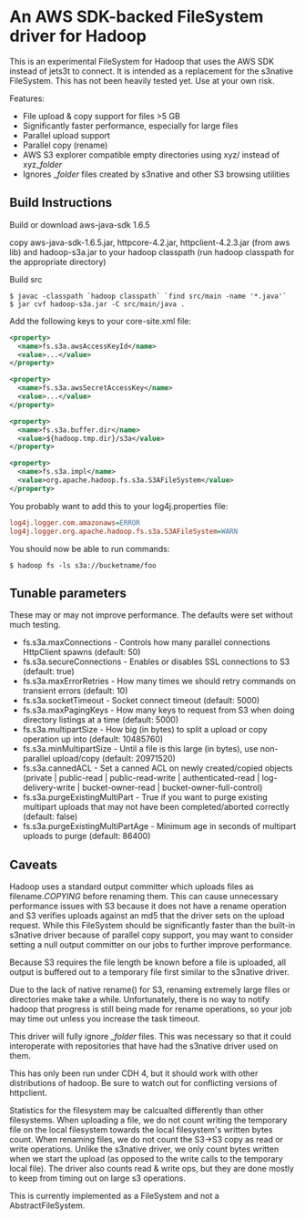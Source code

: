 An AWS SDK-backed FileSystem driver for Hadoop
==============================================

This is an experimental FileSystem for Hadoop that uses the AWS SDK 
instead of jets3t to connect. It is intended as a replacement for the 
s3native FileSystem. This has not been heavily tested yet. Use at your 
own risk.

Features:

- File upload & copy support for files >5 GB
- Significantly faster performance, especially for large files
- Parallel upload support
- Parallel copy (rename)
- AWS S3 explorer compatible empty directories using xyz/ instead of xyz_$folder$
- Ignores _$folder$ files created by s3native and other S3 browsing utilities


Build Instructions
------------------

Build or download aws-java-sdk 1.6.5

copy aws-java-sdk-1.6.5.jar, httpcore-4.2.jar, httpclient-4.2.3.jar 
(from aws lib) and hadoop-s3a.jar to your hadoop classpath (run hadoop 
classpath for the appropriate directory)

Build src

```shell
$ javac -classpath `hadoop classpath` `find src/main -name '*.java'`
$ jar cvf hadoop-s3a.jar -C src/main/java .
```

Add the following keys to your core-site.xml file:

```xml
<property>
  <name>fs.s3a.awsAccessKeyId</name>
  <value>...</value>
</property>

<property>
  <name>fs.s3a.awsSecretAccessKey</name>
  <value>...</value>
</property>

<property>
  <name>fs.s3a.buffer.dir</name>
  <value>${hadoop.tmp.dir}/s3a</value>
</property>

<property>
  <name>fs.s3a.impl</name>
  <value>org.apache.hadoop.fs.s3a.S3AFileSystem</value>
</property>
```

You probably want to add this to your log4j.properties file:

```ini
log4j.logger.com.amazonaws=ERROR
log4j.logger.org.apache.hadoop.fs.s3a.S3AFileSystem=WARN
```
You should now be able to run commands:

```shell
$ hadoop fs -ls s3a://bucketname/foo
```


Tunable parameters
------------------

These may or may not improve performance. The defaults were set without 
much testing.

- fs.s3a.maxConnections - Controls how many parallel connections HttpClient spawns (default: 50)
- fs.s3a.secureConnections - Enables or disables SSL connections to S3 (default: true)
- fs.s3a.maxErrorRetries - How many times we should retry commands on transient errors (default: 10)
- fs.s3a.socketTimeout - Socket connect timeout (default: 5000)
- fs.s3a.maxPagingKeys - How many keys to request from S3 when doing directory listings at a time (default: 5000)
- fs.s3a.multipartSize - How big (in bytes) to split a upload or copy operation up into (default: 10485760)
- fs.s3a.minMultipartSize - Until a file is this large (in bytes), use non-parallel upload/copy (default: 20971520)
- fs.s3a.cannedACL - Set a canned ACL on newly created/copied objects (private | public-read | public-read-write | authenticated-read | log-delivery-write | bucket-owner-read | bucket-owner-full-control)
- fs.s3a.purgeExistingMultiPart - True if you want to purge existing multipart uploads that may not have been completed/aborted correctly (default: false)
- fs.s3a.purgeExistingMultiPartAge - Minimum age in seconds of multipart uploads to purge (default: 86400)

Caveats
-------

Hadoop uses a standard output committer which uploads files as 
filename._COPYING_ before renaming them. This can cause unnecessary 
performance issues with S3 because it does not have a rename operation 
and S3 verifies uploads against an md5 that the driver sets on the 
upload request. While this FileSystem should be significantly faster 
than the built-in s3native driver because of parallel copy support, you 
may want to consider setting a null output committer on our jobs to 
further improve performance.

Because S3 requires the file length be known before a file is uploaded, 
all output is buffered out to a temporary file first similar to the 
s3native driver.

Due to the lack of native rename() for S3, renaming extremely large 
files or directories make take a while. Unfortunately, there is no way 
to notify hadoop that progress is still being made for rename 
operations, so your job may time out unless you increase the task 
timeout.

This driver will fully ignore _$folder$ files. This was necessary so 
that it could interoperate with repositories that have had the s3native 
driver used on them.

This has only been run under CDH 4, but it should work with other 
distributions of hadoop. Be sure to watch out for conflicting versions 
of httpclient.

Statistics for the filesystem may be calcualted differently than other 
filesystems. When uploading a file, we do not count writing the 
temporary file on the local filesystem towards the local filesystem's 
written bytes count. When renaming files, we do not count the S3->S3 
copy as read or write operations. Unlike the s3native driver, we only 
count bytes written when we start the upload (as opposed to the write 
calls to the temporary local file). The driver also counts read & write 
ops, but they are done mostly to keep from timing out on large s3 
operations.

This is currently implemented as a FileSystem and not a 
AbstractFileSystem.
